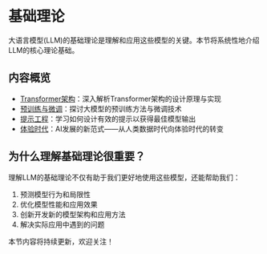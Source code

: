 # 基础理论

大语言模型(LLM)的基础理论是理解和应用这些模型的关键。本节将系统性地介绍LLM的核心理论基础。

## 内容概览

- [Transformer架构](./transformer.md)：深入解析Transformer架构的设计原理与实现
- [预训练与微调](./pretraining-finetuning.md)：探讨大模型的预训练方法与微调技术
- [提示工程](./prompt-engineering.md)：学习如何设计有效的提示以获得最佳模型输出
- [体验时代](./era-of-experience.md)：AI发展的新范式——从人类数据时代向体验时代的转变

## 为什么理解基础理论很重要？

理解LLM的基础理论不仅有助于我们更好地使用这些模型，还能帮助我们：

1. 预测模型行为和局限性
2. 优化模型性能和应用效果
3. 创新开发新的模型架构和应用方法
4. 解决实际应用中遇到的问题

本节内容将持续更新，欢迎关注！
